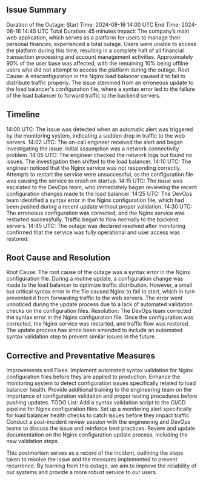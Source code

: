 ## Issue Summary

Duration of the Outage:
Start Time: 2024-08-16 14:00 UTC
End Time: 2024-08-16 14:45 UTC
Total Duration: 45 minutes
Impact:
The company’s main web application, which serves as a platform for users to manage their personal finances, experienced a total outage. Users were unable to access the platform during this time, resulting in a complete halt of all financial transaction processing and account management activities. Approximately 90% of the user base was affected, with the remaining 10% being offline users who did not attempt to access the platform during the outage.
Root Cause:
A misconfiguration in the Nginx load balancer caused it to fail to distribute traffic properly. The issue stemmed from an erroneous update to the load balancer's configuration file, where a syntax error led to the failure of the load balancer to forward traffic to the backend servers.

## Timeline


14:00 UTC:
The issue was detected when an automatic alert was triggered by the monitoring system, indicating a sudden drop in traffic to the web servers.
14:02 UTC:
The on-call engineer received the alert and began investigating the issue. Initial assumption was a network connectivity problem.
14:05 UTC:
The engineer checked the network logs but found no issues. The investigation then shifted to the load balancer.
14:10 UTC:
The engineer noticed that the Nginx service was not responding correctly. Attempts to restart the service were unsuccessful, as the configuration file was causing the service to crash on startup.
14:15 UTC:
The issue was escalated to the DevOps team, who immediately began reviewing the recent configuration changes made to the load balancer.
14:25 UTC:
The DevOps team identified a syntax error in the Nginx configuration file, which had been pushed during a recent update without proper validation.
14:30 UTC:
The erroneous configuration was corrected, and the Nginx service was restarted successfully. Traffic began to flow normally to the backend servers.
14:45 UTC:
The outage was declared resolved after monitoring confirmed that the service was fully operational and user access was restored.

## Root Cause and Resolution


Root Cause:
The root cause of the outage was a syntax error in the Nginx configuration file. During a routine update, a configuration change was made to the load balancer to optimize traffic distribution. However, a small but critical syntax error in the file caused Nginx to fail to start, which in turn prevented it from forwarding traffic to the web servers. The error went unnoticed during the update process due to a lack of automated validation checks on the configuration files.
Resolution:
The DevOps team corrected the syntax error in the Nginx configuration file. Once the configuration was corrected, the Nginx service was restarted, and traffic flow was restored. The update process has since been amended to include an automated syntax validation step to prevent similar issues in the future.

## Corrective and Preventative Measures


Improvements and Fixes:
Implement automated syntax validation for Nginx configuration files before they are applied to production.
Enhance the monitoring system to detect configuration issues specifically related to load balancer health.
Provide additional training to the engineering team on the importance of configuration validation and proper testing procedures before pushing updates.
TODO List:
Add a syntax validation script to the CI/CD pipeline for Nginx configuration files.
Set up a monitoring alert specifically for load balancer health checks to catch issues before they impact traffic.
Conduct a post-incident review session with the engineering and DevOps teams to discuss the issue and reinforce best practices.
Review and update documentation on the Nginx configuration update process, including the new validation steps.

This postmortem serves as a record of the incident, outlining the steps taken to resolve the issue and the measures implemented to prevent recurrence. By learning from this outage, we aim to improve the reliability of our systems and provide a more robust service to our users.


